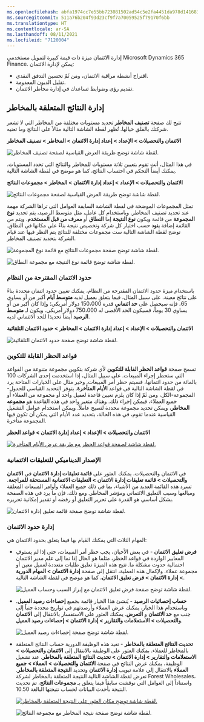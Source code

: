 ```yaml
---
ms.openlocfilehash: abfa1974cc7e55bb723081502ad54c5e2fa4451da978d14168360273ea422421
ms.sourcegitcommit: 511a76b204f93d23cf9f7a70059525f79170f6bb
ms.translationtype: HT
ms.contentlocale: ar-SA
ms.lasthandoff: 08/11/2021
ms.locfileid: "7120004"
---
```

إدارة الائتمان ميزة ذات قيمة كبيرة لتمويل مستخدمي Microsoft Dynamics 365 Finance. يمكن لإدارة الائتمان:

- اقتراح أنشطة مراقبة الائتمان، ومن ثَمّ تحسين التدفق النقدي.
- تقليل الديون المعدومة.
- تقديم رؤى وضوابط تساعدك في إدارة مخاطر الائتمان.

## <a name="management-of-risk-scores"></a>إدارة النتائج المتعلقة بالمخاطر

تتيح لك صفحة **تصنيف المخاطر** تحديد مستويات مختلفة من المخاطر التي لا تشعر شركتك بالقلق حيالها. تُظهر لقطة الشاشة التالية مثالاً على النتائج وما تعنيه.

**الائتمان والتحصيلات > الإعداد > إعداد إدارة الائتمان > المخاطر > تصنيف المخاطر**

![لقطة شاشة توضح طريقة العرض القياسية لصفحة تصنيف المخاطر.](../media/risk-classification-ss.png)

في هذا المثال، أنت تقوم بتعيين ثلاثة مستويات للمخاطر والنتائج التي تحدد المستويات. يمكنك أيضاً التحكم في احتساب النتائج، كما هو موضح في لقطة الشاشة التالية.

**الائتمان والتحصيلات > الإعداد > إعداد إدارة الائتمان > المخاطر > مجموعات النتائج**
 
![لقطة شاشة توضح طريقة العرض القياسية لصفحة مجموعات النتائج.](../media/scoring-groups-ss.png)

تمثل المجموعات الموضحة في لقطة الشاشة السابقة العوامل التي تراها الشركة مهمة عند تحديد تصنيف المخاطر. وباستخدام كل عامل، مثل متوسط الرصيد، يتم تحديد **نوع المجموعة** من قائمة ويكون **نوع النتيجة** إما **النطاق** أو **معرف من قبل المستخدم**. ويتم من القائمة إضافة **بنود** حسب اختيار كل شركة وتخصيص نتيجة بناءً على مكانها في النطاق. توضح لقطة الشاشة التالية ست مجموعات مختلفة للنتائج يتم النظر فيها عند قيام الشركة بتحديد تصنيف المخاطر.

![لقطة شاشة توضح صفحة مجموعات النتائج مع قائمة نوع المجموعة.](../media/group-types-ss.png)

![لقطة شاشة توضح قائمة نوع النتيجة مع مجموعة النطاق.](../media/score-type-ss.png)

### <a name="system-suggested-credit-limits"></a>حدود الائتمان المقترحة من النظام

باستخدام ميزة حدود الائتمان المقترحة من النظام، يمكنك تعيين حدود ائتمان محددة بناءً على نتائج معينة. على سبيل المثال، فيما يتعلق بعميل لديه **متوسط أيام** أكبر من أو يساوي 65، فإنه سيحصل على **حد ائتماني** قدره 150،000 دولار أمريكي؛ وإذا كان أكبر من أو يساوي 30 يوماً، فسيكون الحد الأقصى له 750،000 دولار أمريكي. ويكون لـ **متوسط الرصيد** أيضاً تحديدَا للحد الائتماني لديه.

**الائتمان والتحصيلات > الإعداد > إعداد إدارة الائتمان > المخاطر > حدود الائتمان التلقائية**
 
![لقطة شاشة توضح صفحة حدود الائتمان التلقائية.](../media/automatic-credit-limits-ss.png)

### <a name="configurable-blocking-rules"></a>قواعد الحظر القابلة للتكوين

تسمح صفحة **قواعد الحظر القابلة للتكوين** لأي شركة بتكوين مجموعة متنوعة من القواعد التي ستحظر إجراء المبيعات. على سبيل المثال، إذا استخدمت إحدى الشركات 100 بالمائة من حدود ائتمانها، فسيتم حظر أمر المبيعات. وخير مثال على الخيارات المتاحة يرد في لقطة الشاشة التالية في قواعد **الأيام المتأخرة**. يتوفر التحديد القياسي للجدول-المجموعة-الكل، ومن ثَمّ إذا كان يلزم تعيين قاعدة لعميل واحد أو مجموعة من العملاء أو جميع العملاء، فيمكن إجراء ذلك. وهناك متغير واحد في هذه القاعدة هو **مجموعه المخاطر**، ويمكن تحديد مجموعة محددة لتصبح عاملاً. ويمكن استخدام عوامل التشغيل القياسية عندما تقوم، في هذه الحالة، بتحديد عدد الأيام التي يمكن أن تكون فيها المجموعة متأخرة.

**الائتمان والتحصيلات > الإعداد > إعداد إدارة الائتمان > قواعد الحظر** 

[ ![لقطة شاشة لصفحة قواعد الحظر مع طريقة عرض الأيام المتأخرة.](../media/blocking-rules-ss.png) ](../media/blocking-rules-ss.png#lightbox)

### <a name="dynamic-release-of-credit-holds"></a>الإصدار الديناميكي للتعليقات الائتمانية

في الائتمان والتحصيلات، يمكنك العثور على **قائمة تعليقات إدارة الائتمان** في **الائتمان والتحصيلات > قائمة تعليقات إدارة الائتمان > التعليقات الائتمانية المستحقة للمراجعة**. تسرد هذه القائمة العديد من الأشياء، بما في ذلك جميع العملاء وأوامر المبيعات المعلقة ومبالغها وسبب التعليق الائتماني ومؤشر المخاطر. ومع ذلك، فإن ما يرد في هذه الصفحة بشكل أساسي هو القدرة على تحرير التعليق أو رفضه أو تقدير إمكانية تحريره.

![لقطة شاشة توضح صفحة قائمة تعليق إدارة الائتمان.](../media/credit-holds-for-review-ssm.png)

### <a name="credit-limit-management"></a>إدارة حدود الائتمان

المهام الثلاث التي يمكنك القيام بها فيما يتعلق بحدود الائتمان هي:

- **فرض تعليق الائتمان** - في بعض الأحيان، يجب حظر أمر المبيعات، حتى إذا لم يستوفِ المعايير الواردة في قواعد الحظر، مثلما هو الحال إذا نما إلى علم مدير الائتمان احتمالية حدوث مشكلة ما. تتيح هذه الميزة تعليق طلبات متعددة لعميل معين أو مجموعة عملاء. ولإكمال هذه العملية، انتقل إلى صفحة **إدارة الائتمان > المهام الدورية > إدارة الائتمان > فرض تعليق الائتمان**، كما هو موضح في لقطة الشاشة التالية.
 
    ![لقطة شاشة توضح صفحة فرض تعليق الائتمان مع إبراز السبب وحساب العميل.](../media/force-credit-hold-ssm.png)

- **حساب إحصائيات الرصيد** - يُنشئ هذا الخيار قائمة بجميع **إحصاءات رصيد العميل**. وباستخدام هذا الخيار، يمكنك عرض العملاء وأرصدتهم في تواريخ محددة جنباً إلى جنب مع **حد الائتمان** و **التعرض**. يمكنك العثور على الاستفسار بالانتقال إلى **الائتمان والتحصيلات > الاستعلامات والتقارير > إدارة الائتمان > إحصاءات رصيد العميل**.

    ![لقطة شاشة توضح صفحة إحصاءات رصيد العميل.](../media/customer-balance-statistics-ss.png)

- **تحديث النتائج المتعلقة بالمخاطر** - تعيد هذه الوظيفة الدورية حساب النتائج المتعلقة بالمخاطر للعملاء. يمكنك العثور على الوظيفة بالانتقال إلى **الائتمان والتحصيلات > الاستعلامات والتقارير > إدارة الائتمان > تحديث النتائج المتعلقة بالمخاطر**. عند تشغيل الوظيفة، يمكنك عرض النتائج في صفحة **الائتمان والتحصيلات > العملاء > جميع العملاء** بالانتقال إلى علامة تبويب **إدارة الائتمان** وتحديد **النتيجة المتعلقة بالمخاطر**. تعرض لقطة الشاشة التالية النتيجة المتعلقة بالمخاطر لشركة Forest Wholesales، واستناداً إلى العوامل التي نوقشت سابقاً فيما يتعلق بـ **مجموعات النتائج**، تم تحديث النتيجة بأحدث البيانات لحساب نتيجتها البالغة 10.50. 

    [ ![لقطة شاشة توضح مكان العثور على النتيجة المتعلقة بالمخاطر.](../media/find-risk-score-ssm.png) ](../media/find-risk-score-ssm.png#lightbox)
 
    ![لقطة شاشة توضح صفحة نتيجة المخاطر مع مجموعة النتائج.](../media/risk-score-ssm.png)